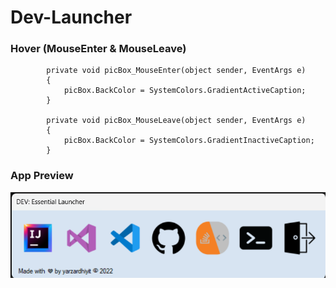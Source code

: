 # Dev-Launcher

### Hover (MouseEnter & MouseLeave)
```
        private void picBox_MouseEnter(object sender, EventArgs e)
        {
            picBox.BackColor = SystemColors.GradientActiveCaption;
        }

        private void picBox_MouseLeave(object sender, EventArgs e)
        {
            picBox.BackColor = SystemColors.GradientInactiveCaption;
        }
```

### App Preview
![This is an image](https://github.com/yarzardhiyit/yarzardhiyit/blob/main/dev.png)
